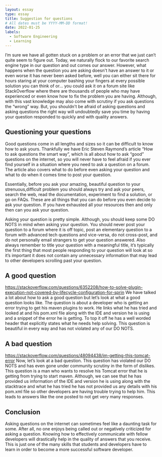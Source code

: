 ```yaml
---
layout: essay
type: essay
title: Suggestion for questions
# All dates must be YYYY-MM-DD format!
date: 2022-01-25
labels:
  - Software Engineering
  - Learning
---
```


I’m sure we have all gotten stuck on a problem or an error that we just can’t quite seem to figure out. 
Today, we naturally flock to our favorite search engine type in our question and out comes our answer. 
However, what happens when the question you are asking doesn't have an answer to it or even worse it has never been asked before, 
well you can either sit there for hours staring at your computer bashing your fingers at every possible solution you can think of 
or… you could ask it on a forum site like StackOverflow where there are thousands of people who may have experienced or even know 
how to fix the problem you are having. Although, with this vast knowledge may also come with scrutiny if you ask questions the 
“wrong” way. But, you shouldn't be afraid of asking questions and asking questions the right way will undoubtedly save you time 
by having your question responded to quickly and with quality answers.

## Questioning your questions
Good questions come in all lengths and sizes so it can be difficult to know how to ask yours. 
Thankfully we have Eric Steven Raymond’s article “How to ask questions the smart way”, 
which is all about how to ask “good” questions on the internet, so you will never have to feel 
afraid if you ever find yourself in a situation where you need to ask a question on a forum. 
The article also covers what to do before even asking your question and what to do when it comes time to post your question. 

Essentially, before you ask your amazing, beautiful question to your strenuous,difficult problem you 
should always try and ask your peers, search the web, read the documentation, experiment to find a solution, or go on FAQs. 
These are all things that you can do before you even decide to ask your question. If you have exhausted all your resources 
then and only then can you ask your question. 

Asking your question is pretty simple. Although, you should keep some DO NOTS in mind when asking your question. 
You should never post your question to a forum where it is off topic, post an elementary question to a forum with advanced tech questions 
and vice-versa, do not cross-post, and do not personally email strangers to get your question answered. 
Also always remember to title your question with a meaningful title, it’s typically the first thing that most people responding to your question 
will look at so it’s important it does not contain any unnecessary information that may lead to other developers scrolling past your question.

## A good question
https://stackoverflow.com/questions/6352208/how-to-solve-plugin-execution-not-covered-by-lifecycle-configuration-for-sprin
We have talked a lot about how to ask a good question but let’s look at what a good question looks like. The question is about 
a developer who is getting an error trying to get his maven plugins to work. He links what he has tried and looked at and his pom.xml 
file along with the IDE and version he is using and a snippet of the error he is getting. To top it off he has a well worded header 
that explicitly states what he needs help solving. This question is beautiful in every way and has not violated any of our DO NOTS. 

## A bad question
https://stackoverflow.com/questions/48094438/im-getting-this-tomcat-error
Now, let’s look at a bad question. This question has violated our DO NOTS and has even gone under community scrutiny in the form of dislikes. 
This question is a man who wants to resolve his Tomcat error that he is getting from trying to start maven. Although, we can see that he has provided 
us information of the IDE and version he is using along with the stacktrace and what he has tried he has not provided us any details with his pom.xml 
file so other developers are having trouble trying to help him. This leads to answers like the one posted to not get very many responses.

## Conclusion
Asking questions on the internet can sometimes feel like a daunting task for some. After all, no one enjoys being called out or 
negatively criticized for asking a question. Knowing how to effectively communicate with fellow developers will drastically help in the 
quality of answers that you receive. This is just one of the many skills that students and developers have to learn in order to become 
a more successful software developer.
